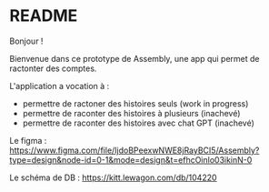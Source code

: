 # README

Bonjour !

Bienvenue dans ce prototype de Assembly, une app qui permet de ractonter des comptes.

L'application a vocation à :

* permettre de ractoner des histoires seuls (work in progress)
* permettre de raconter des histoires à plusieurs (inachevé)
* permettre de raconter des histoires avec chat GPT (inachevé)


Le figma :
https://www.figma.com/file/IjdoBPeexwNWE8jRayBCI5/Assembly?type=design&node-id=0-1&mode=design&t=efhcOinlo03ikinN-0

Le schéma de DB :
https://kitt.lewagon.com/db/104220
